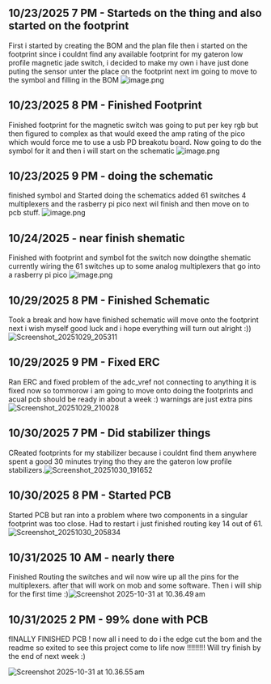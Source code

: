 <!--
  ===================    !!READ THIS NOTICE!!   ====================
  DO NOT edit this file manually. Your changes WILL BE OVERWRITTEN!
  This journal is auto generated and updated by Hack Club Blueprint.
  To edit this file, please edit your journal entries on Blueprint.
  ==================================================================
-->

## 10/23/2025 7 PM - Starteds on the thing and also started on the footprint  

First i started by creating the BOM and the plan file then i started on the footprint since i couldnt find any available footprint for my gateron low profile magnetic jade switch, i decided to make my own i have just done puting the sensor unter the place on the footprint next im going to move to the symbol and filling in the BOM
![image.png](https://blueprint.hackclub.com/user-attachments/blobs/proxy/eyJfcmFpbHMiOnsiZGF0YSI6NDY4MywicHVyIjoiYmxvYl9pZCJ9fQ==--74168f6ad4f0b32e9b2843283b8edae955a3fc3f/image.png)
  

## 10/23/2025 8 PM - Finished Footprint  

Finished footprint for the magnetic switch was going to put per key rgb but then figured to complex as that would exeed the amp rating of the pico which would force me to use a usb PD breakotu board. Now going to do the symbol for it and then i will start on the schematic
![image.png](https://blueprint.hackclub.com/user-attachments/blobs/proxy/eyJfcmFpbHMiOnsiZGF0YSI6NDY5NiwicHVyIjoiYmxvYl9pZCJ9fQ==--3c2797a49a09c00b5227802825e7a742d12161cb/image.png)
  

## 10/23/2025 9 PM - doing the schematic  

finished symbol and Started doing the schematics added 61 switches 4 multiplexers and the rasberry pi pico next wil finish and then move on to pcb stuff.
![image.png](https://blueprint.hackclub.com/user-attachments/blobs/proxy/eyJfcmFpbHMiOnsiZGF0YSI6NDY5NywicHVyIjoiYmxvYl9pZCJ9fQ==--140fdcfb0d2fa820114502bb90581ea2628696bf/image.png)
  

## 10/24/2025 - near finish shematic  

Finished with footprint and symbol fot the switch now doingthe shematic currently wiring the 61 switches up to some analog multiplexers that go into a rasberry pi pico 
![image.png](https://blueprint.hackclub.com/user-attachments/blobs/proxy/eyJfcmFpbHMiOnsiZGF0YSI6NTA0MywicHVyIjoiYmxvYl9pZCJ9fQ==--7bb4fb7c9819e5b4063a9feb0977569ff4cc4385/image.png)
  

## 10/29/2025 8 PM - Finished Schematic  

Took a break and how have finished schematic will move onto the footprint next i wish myself good luck and i hope everything will turn out alright :))![Screenshot_20251029_205311](https://blueprint.hackclub.com/user-attachments/blobs/proxy/eyJfcmFpbHMiOnsiZGF0YSI6NjQ2NCwicHVyIjoiYmxvYl9pZCJ9fQ==--5c0fa5acb61d02199a7003b92c194ffac46e75e2/Screenshot_20251029_205311.png)
  

## 10/29/2025 9 PM - Fixed ERC  

Ran ERC and fixed problem of the adc_vref not connecting to anything it is fixed now so tommorow i am going to move onto doing the footprints and acual pcb should be ready in about a week :)
warnings are just extra pins
![Screenshot_20251029_210028](https://blueprint.hackclub.com/user-attachments/blobs/proxy/eyJfcmFpbHMiOnsiZGF0YSI6NjQ2NSwicHVyIjoiYmxvYl9pZCJ9fQ==--7b59094bfecafd2ce1269134ac2a0b59b31a6302/Screenshot_20251029_210028.png) 
  

## 10/30/2025 7 PM - Did stabilizer things  

CReated footprints for my stabilizer because i couldnt find them anywhere spent a good 30 minutes trying tho they are the gateron low profile stabilizers.![Screenshot_20251030_191652](https://blueprint.hackclub.com/user-attachments/blobs/proxy/eyJfcmFpbHMiOnsiZGF0YSI6NjY0MiwicHVyIjoiYmxvYl9pZCJ9fQ==--fd4da37fb41f670e5874ec17b6c9456094adc797/Screenshot_20251030_191652.png)
  

## 10/30/2025 8 PM - Started PCB  

Started PCB but ran into a problem where two components in a singular footprint was too close. Had to restart i just finished routing key 14 out of 61.![Screenshot_20251030_205834](https://blueprint.hackclub.com/user-attachments/blobs/proxy/eyJfcmFpbHMiOnsiZGF0YSI6NjY1OSwicHVyIjoiYmxvYl9pZCJ9fQ==--9e6da24b95d989336918e66208af9533365db82c/Screenshot_20251030_205834.png)
  

## 10/31/2025 10 AM - nearly there  

Finished Routing the switches and wil now wire up all the pins for the multiplexers. after that will work on mob and some software. Then i will ship for the first time :)![Screenshot 2025-10-31 at 10.36.49 am](https://blueprint.hackclub.com/user-attachments/blobs/proxy/eyJfcmFpbHMiOnsiZGF0YSI6Njg1MywicHVyIjoiYmxvYl9pZCJ9fQ==--9a4edc2f81b734c355db8121a6ce8c81890e396a/Screenshot%202025-10-31%20at%2010.36.49%E2%80%AFam.png)
  

## 10/31/2025 2 PM - 99% done with PCB  

fINALLY FINISHED PCB ! now all i need to do i the edge cut the bom and the readme so exited to see this project come to life now !!!!!!!!! Will try finish by the end of next week :)

![Screenshot 2025-10-31 at 10.36.55 am](https://blueprint.hackclub.com/user-attachments/blobs/proxy/eyJfcmFpbHMiOnsiZGF0YSI6NjkwNiwicHVyIjoiYmxvYl9pZCJ9fQ==--5a0b0008f491761ae2e0ac40e8845802a4e4a02f/Screenshot%202025-10-31%20at%2010.36.55%E2%80%AFam.png)
  


